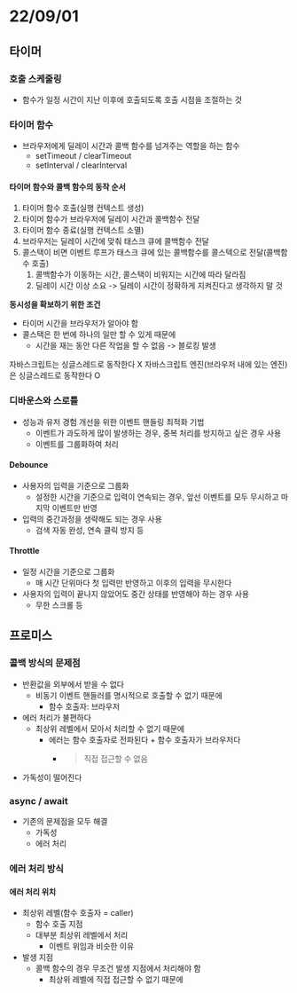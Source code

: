 # 22/09/01

## 타이머

### 호출 스케줄링
- 함수가 일정 시간이 지난 이후에 호출되도록 호출 시점을 조절하는 것

### 타이머 함수
- 브라우저에게 딜레이 시간과 콜백 함수를 넘겨주는 역할을 하는 함수
	- setTimeout / clearTimeout
	- setInterval / clearInterval

#### 타이머 함수와 콜백 함수의 동작 순서
1. 타이머 함수 호출(실행 컨텍스트 생성)
2. 타이머 함수가 브라우저에 딜레이 시간과 콜백함수 전달
3. 타이머 함수 종료(실행 컨텍스트 소멸)
4. 브라우저는 딜레이 시간에 맞춰 태스크 큐에 콜백함수 전달
5. 콜스택이 비면 이벤트 루프가 태스크 큐에 있는 콜백함수를 콜스텍으로 전달(콜백함수 호출)
	1. 콜백함수가 이동하는 시간, 콜스택이 비워지는 시간에 따라 달라짐
	2. 딜레이 시간 이상 소요 -> 딜레이 시간이 정확하게 지켜진다고 생각하지 말 것

**동시성을 확보하기 위한 조건**
- 타이머 시간을 브라우저가 알아야 함
- 콜스택은 한 번에 하나의 일만 할 수 있게 때문에
	- 시간을 재는 동안 다른 작업을 할 수 없음 -> 블로킹 발생

자바스크립트는 싱글스레드로 동작한다 X
자바스크립트 엔진(브라우저 내에 있는 엔진)은 싱글스레드로 동작한다 O

### 디바운스와 스로틀
- 성능과 유저 경험 개선을 위한 이벤트 핸들링 최적화 기법
	- 이벤트가 과도하게 많이 발생하는 경우, 중복 처리를 방지하고 싶은 경우 사용
	- 이벤트를 그룹화하여 처리

#### Debounce
- 사용자의 입력을 기준으로 그룹화
	- 설정한 시간을 기준으로 입력이 연속되는 경우, 앞선 이벤트를 모두 무시하고 마지막 이벤트만 반영
- 입력의 중간과정을 생략해도 되는 경우 사용
	- 검색 자동 완성, 연속 클릭 방지 등

#### Throttle
- 일정 시간을 기준으로 그룹화
	- 매 시간 단위마다 첫 입력만 반영하고 이후의 입력을 무시한다
- 사용자의 입력이 끝나지 않았어도 중간 상태를 반영해야 하는 경우 사용
	- 무한 스크롤 등


## 프로미스

### 콜백 방식의 문제점
- 반환값을 외부에서 받을 수 없다
	- 비동기 이벤트 핸들러를 명시적으로 호출할 수 없기 때문에
		- 함수 호출자: 브라우저
- 에러 처리가 불편하다
	- 최상위 레벨에서 모아서 처리할 수 없기 때문에
		- 에러는 함수 호출자로 전파된다 + 함수 호출자가 브라우저다
			- > 직접 접근할 수 없음
- 가독성이 떨어진다

### async / await
- 기존의 문제점을 모두 해결
	- 가독성
	- 에러 처리



### 에러 처리 방식

#### 에러 처리 위치
- 최상위 레벨(함수 호출자 = caller)
	- 함수 호출 지점
	- 대부분 최상위 레벨에서 처리
		- 이벤트 위임과 비슷한 이유
- 발생 지점
	- 콜백 함수의 경우 무조건 발생 지점에서 처리해야 함
		- 최상위 레벨에 직접 접근할 수 없기 때문에
